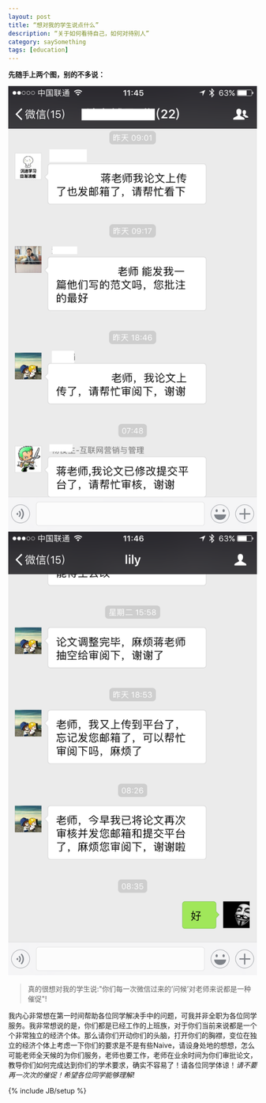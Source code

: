 ```yaml
---
layout: post
title: “想对我的学生说点什么”
description: “关于如何看待自己，如何对待别人”
category: saySomething
tags: [education]
---
```



 **先随手上两个图，别的不多说：**  
 
 ![image](https://github.com/jiangzerui/picture_blog/raw/master/IMG_3805.PNG)
 ![image](https://github.com/jiangzerui/picture_blog/raw/master/IMG_3806.PNG)

>	真的很想对我的学生说:"你们每一次微信过来的’问候’对老师来说都是一种催促"!   
 

我内心非常想在第一时间帮助各位同学解决手中的问题，可我并非全职为各位同学服务。我非常想说的是，你们都是已经工作的上班族，对于你们当前来说都是一个个非常独立的经济个体。那么请你们开动你们的头脑，打开你们的胸襟，变位在独立的经济个体上考虑一下你们的要求是不是有些Naive，请设身处地的想想，怎么可能老师全天候的为你们服务，老师也要工作，老师在业余时间为你们审批论文，教导你们如何完成达到你们的学术要求，确实不容易了！请各位同学体谅！*请不要再一次次的催促！希望各位同学能够理解!*
  
  {% include JB/setup %}